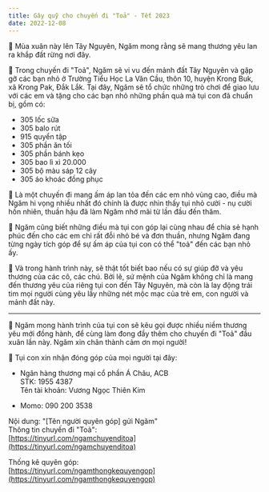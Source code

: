 ```yaml
---
title: Gây quỹ cho chuyến đi "Toả" - Tết 2023
date: 2022-12-08
---
```

🌻 Mùa xuân này lên Tây Nguyên, Ngăm mong rằng sẽ mang thương yêu lan ra khắp đất rừng nơi đây.

🌻 Trong chuyến đi "Toả", Ngăm sẽ vi vu đến mảnh đất Tây Nguyên và gặp gỡ các bạn nhỏ ở Trường Tiểu Học La Văn Cầu, thôn 10, huyện Krong Buk, xã Krong Pak, Đắk Lắk. Tại đây, Ngăm sẽ tổ chức những trò chơi để giao lưu với các em và tặng cho các bạn nhỏ những phần quà mà tụi con đã chuẩn bị, gồm có:
- 305 lốc sữa
- 305 balo rút
- 915 quyển tập
- 305 phần ăn tối
- 305 phần bánh kẹo
- 305 bao lì xì 20.000
- 305 bộ màu sáp 12 cây
- 305 áo khoác đồng phục

🌻 Là một chuyến đi mang ấm áp lan tỏa đến các em nhỏ vùng cao, điều mà Ngăm hi vọng nhiều nhất đó chính là được nhìn thấy tụi nhỏ cười - nụ cười hồn nhiên, thuần hậu đã làm Ngăm nhớ mãi từ lần đầu đến thăm.

🌻 Ngăm cũng biết những điều mà tụi con góp lại cùng nhau để chia sẻ hạnh phúc đến cho các em chỉ rất đỗi nhỏ bé và đơn thuần, nhưng Ngăm đang từng ngày tích góp để sự ấm áp của tụi con có thể "toả" đến các bạn nhỏ ấy.

🌻 Và trong hành trình này, sẽ thật tốt biết bao nếu có sự giúp đỡ và yêu thương của các cô, các chú. Bởi lẽ, sứ mệnh của Ngăm không chỉ là mang đến thương yêu của riêng tụi con đến Tây Nguyên, mà còn là lay động trái tim mọi người cùng yêu lấy những nét mộc mạc của trẻ em, con người và mảnh đất này.

_______

🌻 Ngăm mong hành trình của tụi con sẽ kêu gọi được nhiều niềm thương yêu mới đồng hành, để cùng làm đong đầy thêm cho chuyến đi "Toả" đầu xuân lần này. Ngăm xin chân thành cảm ơn mọi người!

🌻 Tụi con xin nhận đóng góp của mọi người tại đây:

- Ngân hàng thương mại cổ phần Á Châu, ACB  
STK: 1955 4387  
Tên tài khoản: Vương Ngọc Thiên Kim

- Momo: 090 200 3538  

Nội dung: "\[Tên người quyên góp] gửi Ngăm"  
Thông tin chuyến đi "Toả":  
[https://tinyurl.com/ngamchuyenditoa](https://tinyurl.com/ngamchuyenditoa)

Thống kê quyên góp:  
[https://tinyurl.com/ngamthongkequyengop](https://tinyurl.com/ngamthongkequyengop)
